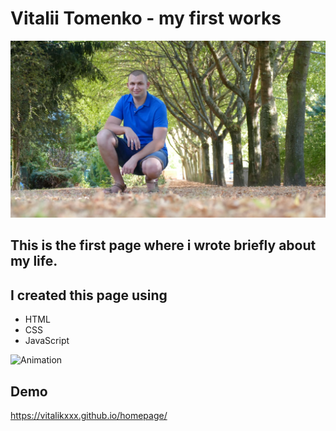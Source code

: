 # Vitalii Tomenko - my first works

![Vitalii](images/Vitalii.jpeg)
## This is the first page where i wrote briefly about my life.
## I created this page using
- HTML
- CSS
- JavaScript

![Animation](https://github.com/VITALIKXXX/homepage/blob/master/images/Animation%20Homepage.gif?raw=true)

## Demo

https://vitalikxxx.github.io/homepage/


